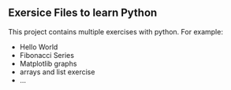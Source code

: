 ## Exersice Files to learn Python

This project contains multiple exercises with python.
For example:
- Hello World
- Fibonacci Series
- Matplotlib graphs
- arrays and list exercise
- ...

